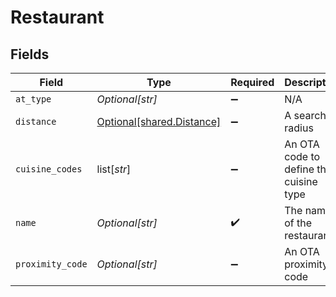 # Restaurant


## Fields

| Field                                                            | Type                                                             | Required                                                         | Description                                                      | Example                                                          |
| ---------------------------------------------------------------- | ---------------------------------------------------------------- | ---------------------------------------------------------------- | ---------------------------------------------------------------- | ---------------------------------------------------------------- |
| `at_type`                                                        | *Optional[str]*                                                  | :heavy_minus_sign:                                               | N/A                                                              | Restaurant                                                       |
| `distance`                                                       | [Optional[shared.Distance]](undefined/models/shared/distance.md) | :heavy_minus_sign:                                               | A search radius                                                  |                                                                  |
| `cuisine_codes`                                                  | list[*str*]                                                      | :heavy_minus_sign:                                               | An OTA code to define the cuisine type                           |                                                                  |
| `name`                                                           | *Optional[str]*                                                  | :heavy_check_mark:                                               | The name of the restaurant                                       |                                                                  |
| `proximity_code`                                                 | *Optional[str]*                                                  | :heavy_minus_sign:                                               | An OTA proximity code                                            |                                                                  |